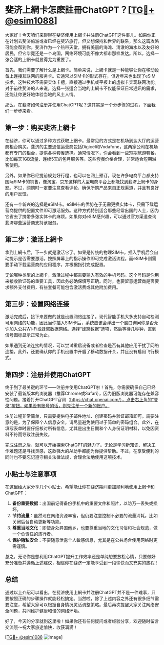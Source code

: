 # 斐济上網卡怎麽註冊ChatGPT？[[TG💪+ @esim1088](https://t.me/s/esim1088)]

大家好！今天咱们来聊聊在斐济使用上網卡并注册ChatGPT这件事儿。如果你正在计划去斐济旅游或者已经在斐济旅行，但又想保持和世界的联系，那么这篇攻略可能会帮到你。斐济作为一个热带天堂，拥有美丽的海滩、清澈的海水以及友好的居民，但它毕竟还是一个岛国，网络环境可能不像大都市那样发达。所以，选择一张合适的上網卡就显得尤为重要了。

首先，我们需要了解什么是上網卡。简单来说，上網卡就是一种能够让你在移动设备上连接互联网的服务卡。它通常以SIM卡的形式存在，但近年来也出现了eSIM技术，这种技术不需要实体卡槽，直接通过手机或平板上的虚拟卡实现联网功能。对于前往斐济的人来说，选择一张适合当地的上網卡不仅能保证日常通讯的需求，还能让你更好地体验当地的风土人情。

那么，在斐济如何注册并使用ChatGPT呢？这其实是一个分步骤的过程，下面我们一步步来看。

## 第一步：购买斐济上網卡

在斐济，你可以通过多种方式获取上網卡。最常见的方式是在机场到达大厅的运营商柜台购买。斐济的主要通信运营商包括Digicel和Vodafone，这两家公司在机场都有专门的柜台，提供各种套餐选择。通常情况下，你会看到一些短期旅游套餐，比如每天1GB流量、连续5天的包月服务等。这些套餐价格合理，非常适合短期游客使用。

另外，如果你已经提前规划好行程，也可以在网上预订。现在许多电商平台都支持国际SIM卡的销售，像淘宝、京东这样的大型电商平台上都能找到斐济上網卡的身影。不过，网购时一定要注意查看评论，确保所购产品来自正规渠道，并且有良好的用户反馈。

还有一个新兴的选择是eSIM卡。eSIM卡的优势在于无需更换实体卡，只需下载运营商提供的配置文件即可激活服务。这种方式特别适合那些经常出国的人士，因为它省去了携带多张实体卡的麻烦。如果你对eSIM感兴趣，可以通过官方渠道查询斐济哪些运营商支持该服务。

## 第二步：激活上網卡

拿到上網卡后，下一步就是激活它了。如果是传统的物理SIM卡，插入手机后会自动提示是否需要激活。按照屏幕上的指示操作即可完成激活流程。而eSIM卡则需要手动下载运营商的应用程序，并根据指引完成配置。

无论哪种类型的上網卡，激活过程中都需要输入有效的手机号码。这个号码是你用来接收验证码的重要工具，因此务必确保填写正确。同时，也要留意运营商是否要求额外支付费用，有些套餐可能包含激活费或其他附加费用。

## 第三步：设置网络连接

激活完成后，接下来要做的就是设置网络连接了。现代智能手机大多支持自动检测可用网络的功能，因此当你插入SIM卡后，系统应该会弹出一个窗口询问你是否允许加入公共Wi-Fi或蜂窝数据网络。选择“蜂窝数据”选项，然后等待几秒钟，直到信号图标显示正常为止。

如果遇到无法连接的情况，可以尝试重启设备或者检查是否有其他应用干扰了网络连接。此外，还要确认你的手机设置中开启了移动数据开关，并且没有启用飞行模式。

## 第四步：注册并使用ChatGPT

终于到了最关键的环节——注册并使用ChatGPT啦！首先，你需要确保自己已经安装了最新版本的浏览器（推荐Chrome或Safari），因为旧版浏览器可能存在兼容性问题。接着打开ChatGPT官网（https://chat.openai.com/），点击右上角的“登录”按钮，如果没有账号的话，则先注册一个新的账户。

注册过程非常简单，只需要提供电子邮件地址、创建密码并验证邮箱即可。需要注意的是，为了保障个人信息安全，请尽量避免使用过于简单的密码组合。此外，在填写表单时要仔细核对所有信息，尤其是出生日期和个人身份证明材料，以免因资料不符而导致注册失败。

完成注册之后，就可以开始探索ChatGPT的魅力了。无论是学习新知识、解决工作难题还是寻找灵感，这款强大的AI助手都能为你提供帮助。不过，在享受便利的同时也不要忘记遵守相关法律法规，合理合法地使用这项技术。

## 小贴士与注意事项

在这里给大家分享几个小贴士，希望能让你在斐济期间更加顺利地使用上網卡和ChatGPT：

1. **备份重要数据**：出国前记得备份手机中的重要文件和照片，以防万一丢失或损坏。
2. **节约流量**：虽然现在网络资源丰富，但仍要注意控制不必要的流量消耗，比如关闭后台自动更新等功能。
3. **尊重当地文化**：即使身处异国他乡，也要尊重当地的文化习俗和社会规范，做一个负责任的旅行者。
4. **保护隐私安全**：不要随意泄露个人敏感信息，尤其是在公共场合使用网络时更需谨慎。

总之，无论你是想利用ChatGPT提升工作效率还是单纯想要放松心情，只要做好充分准备并遵循上述建议，相信你在斐济一定能享受到一段愉快而又充实的旅程！

## 总结

通过以上介绍可以看出，在斐济使用上網卡并注册ChatGPT并不是一件难事，只要按照正确的步骤操作就能轻松搞定。当然啦，除了上述内容之外还有很多细节需要注意，希望大家可以根据自身情况灵活调整策略。最后再次提醒大家关注网络安全问题，共同维护健康和谐的网络环境。

好了，今天的分享就到这里啦！如果你还有任何疑问或者经验分享，欢迎随时留言交流哦～祝大家旅途愉快，收获满满！

[[TG💪+ @esim1088](https://t.me/s/esim1088) ![Image](https://i.postimg.cc/4NQfJmqS/Snipaste-2025-05-13-00-14-12.png)]